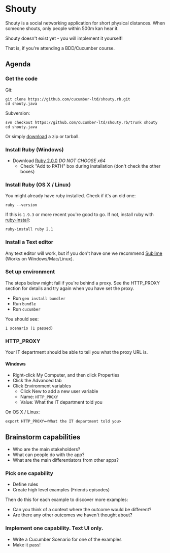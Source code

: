 # Shouty

Shouty is a social networking application for short physical distances.
When someone shouts, only people within 500m kan hear it.

Shouty doesn't exist yet - you will implement it yourself!

That is, if you're attending a BDD/Cucumber course.

## Agenda

### Get the code

Git:

    git clone https://github.com/cucumber-ltd/shouty.rb.git
    cd shouty.java

Subversion:

    svn checkout https://github.com/cucumber-ltd/shouty.rb/trunk shouty
    cd shouty.java

Or simply [download](https://github.com/cucumber-ltd/shouty.rb/releases) a zip or tarball.

### Install Ruby (Windows)

* Download [Ruby 2.0.0](http://rubyinstaller.org/downloads/) *DO NOT CHOOSE x64*
  * Check "Add to PATH" box during installation (don't check the other boxes)

### Install Ruby (OS X / Linux)

You might already have ruby installed. Check if it's an old one:

    ruby --version

If this is `1.9.3` or more recent you're good to go. If not, install ruby with
[ruby-install](https://github.com/postmodern/ruby-install):

    ruby-install ruby 2.1

### Install a Text editor

Any text editor will work, but if you don't have one we recommend
[Sublime](http://www.sublimetext.com/3) (Works on Windows/Mac/Linux).

### Set up environment

The steps below might fail if you're behind a proxy. See the HTTP_PROXY section
for details and try again when you have set the proxy.

* Run `gem install bundler`
* Run `bundle`
* Run `cucumber`

You should see:

    1 scenario (1 passed)

### HTTP_PROXY

Your IT department should be able to tell you what the proxy URL is.

#### Windows

* Right-click My Computer, and then click Properties
* Click the Advanced tab
* Click Environment variables
  * Click New to add a new user variable
  * Name: `HTTP_PROXY`
  * Value: What the IT department told you

On OS X / Linux:

    export HTTP_PROXY=<What the IT department told you>

## Brainstorm capabilities

* Who are the main stakeholders?
* What can people do with the app?
* What are the main differentiators from other apps?

### Pick one capability

* Define rules
* Create high level examples (Friends episodes)

Then do this for each example to discover more examples:

* Can you think of a context where the outcome would be different?
* Are there any other outcomes we haven't thought about?

### Implement one capability. Text UI only.

* Write a Cucumber Scenario for one of the examples
* Make it pass!
